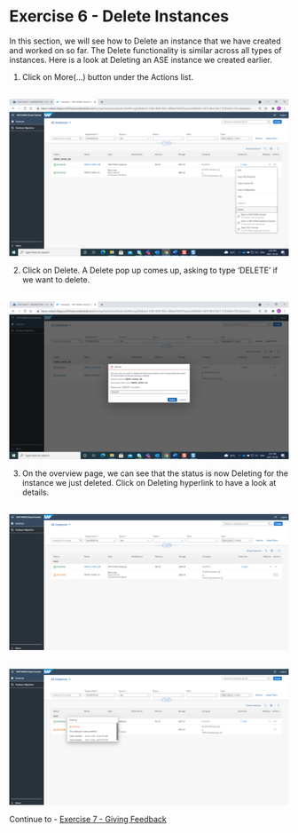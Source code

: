 # Exercise 6 - Delete Instances

In this section, we will see how to Delete an instance that we have created and worked on so far. The Delete functionality is similar across all types of instances. Here is a look at Deleting an ASE instance we created earlier.

1. Click on More(...) button under the Actions list.

<br>![](/exercises/ex_6/images_new/1.png)

2. Click on Delete. A Delete pop up comes up, asking to type ‘DELETE’ if we want to delete. 

<br>![](/exercises/ex_6/images_new/2.png)

3. On the overview page, we can see that the status is now Deleting for the instance we just deleted. Click on Deleting hyperlink to have a look at details. 

<br>![](/exercises/ex_6/images_new/3.png)

<br>![](/exercises/ex_6/images_new/4.png)

Continue to - [Exercise 7 - Giving Feedback ](../ex_7/README.md)
